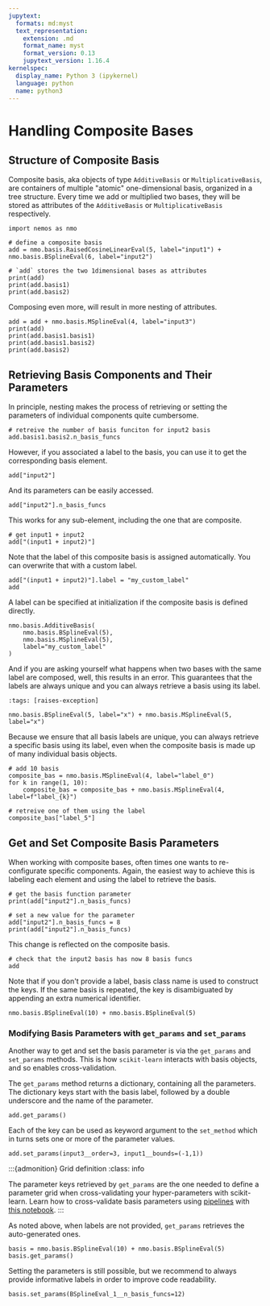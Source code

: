 ```yaml
---
jupytext:
  formats: md:myst
  text_representation:
    extension: .md
    format_name: myst
    format_version: 0.13
    jupytext_version: 1.16.4
kernelspec:
  display_name: Python 3 (ipykernel)
  language: python
  name: python3
---
```


# Handling Composite Bases

## Structure of Composite Basis

Composite basis, aka objects of type `AdditiveBasis` or `MultiplicativeBasis`, are containers of multiple "atomic" one-dimensional basis, organized in a tree structure. Every time we add or multiplied two bases, they will be stored as attributes of the `AdditiveBasis` or `MultiplicativeBasis` respectively.

```{code-cell} ipython3
import nemos as nmo

# define a composite basis
add = nmo.basis.RaisedCosineLinearEval(5, label="input1") + nmo.basis.BSplineEval(6, label="input2")

# `add` stores the two 1dimensional bases as attributes
print(add)
print(add.basis1)
print(add.basis2)
```

Composing even more, will result in more nesting of attributes.

```{code-cell} ipython3
add = add + nmo.basis.MSplineEval(4, label="input3")
print(add)
print(add.basis1.basis1)
print(add.basis1.basis2)
print(add.basis2)
```

## Retrieving Basis Components and Their Parameters
In principle, nesting makes the process of retrieving or setting the parameters of individual components quite cumbersome.  

```{code-cell} ipython3
# retreive the number of basis funciton for input2 basis
add.basis1.basis2.n_basis_funcs
```

However, if you associated a label to the basis, you can use it to get the corresponding basis element.

```{code-cell} ipython3
add["input2"]
```

And its parameters can be easily accessed.

```{code-cell} ipython3
add["input2"].n_basis_funcs
```

This works for any sub-element, including the one that are composite.

```{code-cell} ipython3
# get input1 + input2
add["(input1 + input2)"]
```

Note that the label of this composite basis is assigned automatically. You can overwrite that with a custom label.

```{code-cell} ipython3
add["(input1 + input2)"].label = "my_custom_label"
add
```

A label can be specified at initialization if the composite basis is defined directly.

```{code-cell} ipython3
nmo.basis.AdditiveBasis(
    nmo.basis.BSplineEval(5),
    nmo.basis.MSplineEval(5), 
    label="my_custom_label"
)
```

And if you are asking yourself what happens when two bases with the same label are composed, well, this results in an error.
This guarantees that the labels are always unique and you can always retrieve a basis using its label.

```{code-cell} ipython3
:tags: [raises-exception]

nmo.basis.BSplineEval(5, label="x") + nmo.basis.MSplineEval(5, label="x")
```

Because we ensure that all basis labels are unique, you can always retrieve a specific basis using its label, even when the composite basis is made up of many individual basis objects.

```{code-cell} ipython3
# add 10 basis
composite_bas = nmo.basis.MSplineEval(4, label="label_0")
for k in range(1, 10):
    composite_bas = composite_bas + nmo.basis.MSplineEval(4, label=f"label_{k}")

# retreive one of them using the label
composite_bas["label_5"]
```

## Get and Set Composite Basis Parameters

When working with composite bases, often times one wants to re-configurate specific components. Again, the easiest way to achieve this is labeling each element and using the label to retrieve the basis.

```{code-cell} ipython3
# get the basis function parameter
print(add["input2"].n_basis_funcs)

# set a new value for the parameter
add["input2"].n_basis_funcs = 8
print(add["input2"].n_basis_funcs)
```

This change is reflected on the composite basis.

```{code-cell} ipython3
# check that the input2 basis has now 8 basis funcs
add
```
Note that if you don't provide a label, basis class name is used to construct the keys. If the same basis is repeated, the key is disambiguated by appending an extra numerical identifier.

```{code-cell} ipython3
nmo.basis.BSplineEval(10) + nmo.basis.BSplineEval(5)
```

### Modifying Basis Parameters with `get_params` and `set_params`
Another way to get and set the basis parameter is via the `get_params` and `set_params` methods. This is how `scikit-learn` interacts with basis objects, and so enables cross-validation.

The `get_params` method returns a dictionary, containing all the parameters. The dictionary keys start with the basis label, followed by a double underscore and the name of the parameter.

```{code-cell} ipython3
add.get_params()
```

Each of the key can be used as keyword argument to the `set_method` which in turns sets one or more of the parameter values.

```{code-cell} ipython3
add.set_params(input3__order=3, input1__bounds=(-1,1))
```

:::{admonition} Grid definition
:class: info

The parameter keys retrieved by `get_params` are the one needed to define a parameter grid when cross-validating your hyper-parameters with scikit-learn. Learn how to cross-validate basis parameters using [pipelines](https://scikit-learn.org/stable/modules/generated/sklearn.pipeline.Pipeline.html) with [this notebook](sklearn-how-to). 
:::


As noted above, when labels are not provided, `get_params` retrieves the auto-generated ones.

```{code-cell} ipython3
basis = nmo.basis.BSplineEval(10) + nmo.basis.BSplineEval(5)
basis.get_params()
```

Setting the parameters is still possible, but we recommend to always provide informative labels in order to improve code readability.

```{code-cell} ipython3
basis.set_params(BSplineEval_1__n_basis_funcs=12)
```
